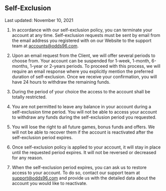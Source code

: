 ## Self-Exclusion

<Version>Last updated: November 10, 2021</Version>

1.  In accordance with our self-exclusion policy, you can terminate your account at any time. Self-exclusion requests must be sent by email from the email address you registered with on our Website to the support team at <a target='_blank' href="mailto:accounts@odds96.com">accounts@odds96.com</a>.

2.  Upon an email request from the Client, we will offer several periods to choose from. Your account can be suspended for 1-week, 1-month, 6-months, 1-year or 2-years periods. To proceed with this process, we will require an email response where you explicitly mention the preferred duration of self-exclusion. Once we receive your confirmation, you will have 24 hours to withdraw the remaining funds.

3.  During the period of your choice the access to the account shall be totally restricted.

4.  You are not permitted to leave any balance in your account during a self-exclusion time period. You will not be able to access your account to withdraw any funds during the self-exclusion period you requested.

5.  You will lose the right to all future games, bonus funds and offers. We will not be able to recover them if the account is reactivated after the self-exclusion period expires.

6.  Once self-exclusion policy is applied to your account, it will stay in place until the requested period expires. It will not be reversed or decreased for any reason.

7.  When the self-exclusion period expires, you can ask us to restore access to your account. To do so, contact our support team at <a target='_blank' href="mailto:support@odds96.com">support@odds96.com</a> and provide us with the detailed data about the account you would like to reactivate.
<!--stackedit_data:
eyJoaXN0b3J5IjpbLTYzNjM4MjYwNl19
-->